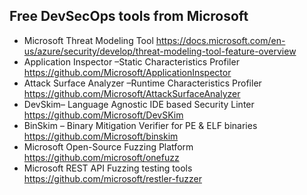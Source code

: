 ## Free DevSecOps tools from Microsoft

* Microsoft Threat Modeling Tool https://docs.microsoft.com/en-us/azure/security/develop/threat-modeling-tool-feature-overview
* Application Inspector –Static Characteristics Profiler https://github.com/Microsoft/ApplicationInspector 
* Attack Surface Analyzer –Runtime Characteristics Profiler https://github.com/Microsoft/AttackSurfaceAnalyzer  
* DevSkim– Language Agnostic IDE based Security Linter https://github.com/Microsoft/DevSKim 
* BinSkim – Binary Mitigation Verifier for PE & ELF binaries https://github.com/Microsoft/binskim 
* Microsoft Open-Source Fuzzing Platform https://github.com/microsoft/onefuzz
* Microsoft REST API Fuzzing testing tools https://github.com/microsoft/restler-fuzzer 
